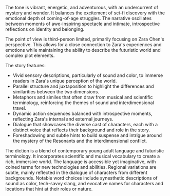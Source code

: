 
<tone>The tone is vibrant, energetic, and adventurous, with an undercurrent of mystery and wonder. It balances the excitement of sci-fi discovery with the emotional depth of coming-of-age struggles. The narrative oscillates between moments of awe-inspiring spectacle and intimate, introspective reflections on identity and belonging.</tone>

<pov>The point of view is third-person limited, primarily focusing on Zara Chen's perspective. This allows for a close connection to Zara's experiences and emotions while maintaining the ability to describe the futuristic world and complex plot elements.</pov>

<litdev>The story features:
- Vivid sensory descriptions, particularly of sound and color, to immerse readers in Zara's unique perception of the world.
- Parallel structure and juxtaposition to highlight the differences and similarities between the two dimensions.
- Metaphors and similes that often draw from musical and scientific terminology, reinforcing the themes of sound and interdimensional travel.
- Dynamic action sequences balanced with introspective moments, reflecting Zara's internal and external journeys.
- Dialogue that showcases the diverse cast of characters, each with a distinct voice that reflects their background and role in the story.
- Foreshadowing and subtle hints to build suspense and intrigue around the mystery of the Resonants and the interdimensional conflict.</litdev>

<lexchoice>The diction is a blend of contemporary young adult language and futuristic terminology. It incorporates scientific and musical vocabulary to create a rich, immersive world. The language is accessible yet imaginative, with coined terms for new technologies and abilities. Regional variations are subtle, mainly reflected in the dialogue of characters from different backgrounds. Notable word choices include synesthetic descriptions of sound as color, tech-savvy slang, and evocative names for characters and locations that hint at their roles or nature.</lexchoice>
